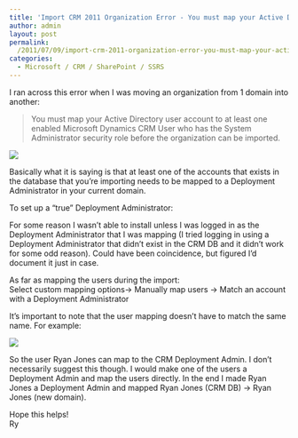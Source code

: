 ```yaml
---
title: 'Import CRM 2011 Organization Error - You must map your Active Directory user account...'
author: admin
layout: post
permalink: 
  /2011/07/09/import-crm-2011-organization-error-you-must-map-your-active-directory-user-account/
categories:
  - Microsoft / CRM / SharePoint / SSRS
---
```



I ran across this error when I was moving an organization from 1 domain into another: 

>You must map your Active Directory user account to at least one enabled Microsoft Dynamics CRM User who has the System Administrator security role before the organization can be imported.

![][2]

 [2]: /images/old/import-fail.bmp

Basically what it is saying is that at least one of the accounts that exists in the database that you’re importing needs to be mapped to a Deployment Administrator in your current domain.

To set up a “true” Deployment Administrator: 

For some reason I wasn’t able to install unless I was logged in as the Deployment Administrator that I was mapping (I tried logging in using a Deployment Administrator that didn’t exist in the CRM DB and it didn’t work for some odd reason). Could have been coincidence, but figured I’d document it just in case.

As far as mapping the users during the import:  
Select custom mapping options-> Manually map users -> Match an account with a Deployment Administrator

It’s important to note that the user mapping doesn’t have to match the same name. For example:

![][3]

 [3]: /images/old/user-mapping.png

So the user Ryan Jones can map to the CRM Deployment Admin. I don’t necessarily suggest this though. I would make one of the users a Deployment Admin and map the users directly. In the end I made Ryan Jones a Deployment Admin and mapped Ryan Jones (CRM DB) -> Ryan Jones (new domain).

Hope this helps!  
Ry